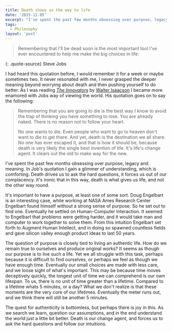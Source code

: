 ```yaml
---
title: Death shows us the way to life
date: '2015-11-05'
excerpt: "I've spent the past few months obsessing over purpose, legacy and meaning. In Job's quotation I gain a glimmer of understanding, which is comforting. Death drives us to ask the hard questions, it forces us out of our complacency. It's ironic that in this way, death is what gives us life, and not the other way round."
tags:
  - Philosophy
layout: 'post'
---
```


> Remembering that I'll be dead soon is the most important tool I've ever encountered to help me make the big choices in life.

{: .quote-source}
Steve Jobs

I had heard this quotation before, I would remember it for a week or maybe
sometimes two. It never resonated with me, I never grasped the deeper meaning
beyond worrying about death and then pushing yourself to do better. As I was
reading [*The Innovators*][1] by [Walter Isaacson][2] I became more enamored
with Jobs way of viewing the world. His quotation goes on to say the following:

> Remembering that you are going to die is the best way I know to avoid the trap of thinking you have something to lose. You are already naked. There is no reason not to follow your heart.
>
>No one wants to die. Even people who want to go to heaven don't want to die to get there. And yet, death is the destination we all share. No one has ever escaped it, and that is how it should be, because death is very likely the single best invention of life. It's life's change agent. It clears out the old to make way for the new.

I've spent the past few months obsessing over purpose, legacy and meaning. In
Job's quotation I gain a glimmer of understanding, which is comforting. Death
drives us to ask the hard questions, it forces us out of our complacency. It's
ironic that in this way, death is what gives us life, and not the other way
round.

It's important to have a purpose, at least one of some sort. Doug Engelbart is
an interesting case, while working at NASA Ames Research Center Engelbart found
himself without a strong sense of purpose. So he set out to find one. Eventually
he settled on Human-Computer Interaction. It seemed to Engelbart that problems
were getting harder, and it would take man and computer to work together to
solve them. From this intuition Engelbart set forth to Augment Human Intellect,
and in doing so spawned countless fields and gave silicon valley enough product
ideas to last 50 years.

The question of purpose is closely tied to living an authentic life. How do we
remain true to ourselves and produce original works? It seems as though our
purpose is to live such a life. Yet we all struggle with this task, perhaps
because it is difficult to find ourselves, or perhaps we feel as though we have
enough time. Eventually our small choices are made with less care, and we loose
sight of what's important. This may be because time moves deceptively quickly,
the longest unit of time we can comprehend is our own lifespan. To us, there is
no unit of time greater than a lifetime. Compared to a lifetime whats 5 minutes,
or a day? What we don't realize is that these moments are the very core of our
lifetimes. Eventually the meter runs out, and we think there will still be
another 5 minutes.

The quest for authenticity is bottomless, but perhaps there is joy in this. As
we search we learn, question our assumptions, and in the end understand the
world just a little bit better. Death is our change agent, and forces us to ask
the hard questions and follow our intuitions.

[1]: https://en.wikipedia.org/wiki/The_Innovators:_How_a_Group_of_Inventors,_Hackers,_Geniuses,_and_Geeks_Created_the_Digital_Revolution
[2]: http://authors.simonandschuster.com/Walter-Isaacson/697650
